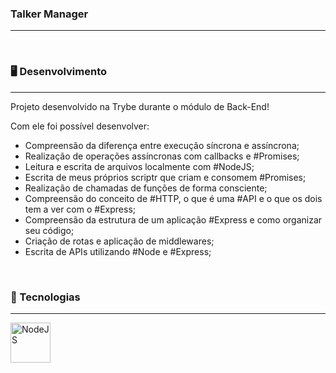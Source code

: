 <h3>Talker Manager</h3>

------------

</br>
<h3>🖥️ Desenvolvimento</h3>

------------

<p>Projeto desenvolvido na <a hrefo=https://www.betrybe.com>Trybe</a> durante o módulo de Back-End!</p>
<p>Com ele foi possível desenvolver:
  <ul>
    <li>Compreensão da diferença entre execução síncrona e assíncrona;</li>
    <li>Realização de operações assíncronas com callbacks e #Promises;</li>
    <li>Leitura e escrita de arquivos localmente com #NodeJS;</li>
    <li>Escrita de meus próprios scriptr que criam e consomem #Promises;</li>
    <li>Realização de chamadas de funções de forma consciente;</li>
    <li>Compreensão do conceito de #HTTP, o que é uma #API e o que os dois tem a ver com o #Express;</li>
    <li>Compreensão da estrutura de um aplicação #Express e como organizar seu código;</li>
    <li>Criação de rotas e aplicação de middlewares;</li>
    <li>Escrita de APIs utilizando #Node e #Express;</li>
  </ul>
</p>

</br>
<h3>🦾 Tecnologias</h3>

------------

<div style="display: flex; align-items: center; justify-content: space-between; width: 260px">
<img src="https://cdn3.emoji.gg/emojis/3046_MySQL.png](https://external-content.duckduckgo.com/iu/?u=https%3A%2F%2Fcodingthesmartway.com%2Fwp-content%2Fuploads%2F2016%2F11%2Flogo_nodejs-400x245.png&f=1&nofb=1&ipt=47e1a7dc7176dcca64baa958d46db7ea2915e10a6d1ea1ac5cb8a81101aa7292&ipo=images)" width="64px" alt="NodeJS">
</div>

